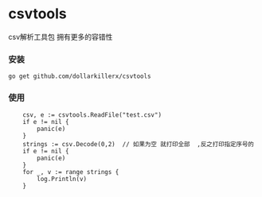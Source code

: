 # csvtools
csv解析工具包  拥有更多的容错性

### 安装
``` 
go get github.com/dollarkillerx/csvtools
```

### 使用
``` 
	csv, e := csvtools.ReadFile("test.csv")
	if e != nil {
		panic(e)
	}
	strings := csv.Decode(0,2)  // 如果为空 就打印全部  ,反之打印指定序号的
	if e != nil {
		panic(e)
	}
	for _, v := range strings {
		log.Println(v)
	}
```